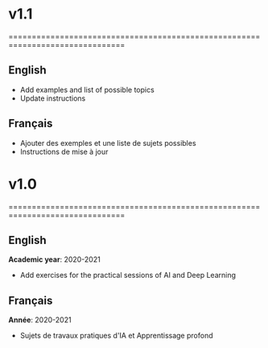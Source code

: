 # v1.1
===============================================================================
## English
* Add examples and list of possible topics
* Update instructions

## Français
* Ajouter des exemples et une liste de sujets possibles
* Instructions de mise à jour

# v1.0
===============================================================================
## English
**Academic year**: 2020-2021
* Add exercises for the practical sessions of AI and Deep Learning

## Français
**Année**: 2020-2021
* Sujets de travaux pratiques d'IA et Apprentissage profond


